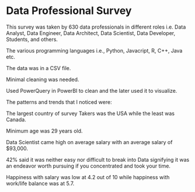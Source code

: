 
# Data Professional Survey

This survey was taken by 630 data professionals in different roles i.e. Data Analyst, Data Engineer, Data Architect, Data Scientist, Data Developer, Students, and others.

The various programming languages i.e., Python, Javacript, R, C++, Java etc.

The data was in a CSV file.

Minimal cleaning was needed.

Used PowerQuery in PowerBI to clean and the later used it to visualize.

The patterns and trends that I noticed were:

The largest country of survey Takers was the USA while the least was Canada.

Minimum age was 29 years old.

Data Scientist came high on average salary with an average salary of $93,000.

42% said it was neither easy nor difficult to break into Data signifying it was an endeavor worth pursuing if you concentrated and took your time.

Happiness with salary was low at 4.2 out of 10 while happiness with work/life balance was at 5.7.
